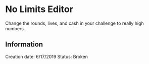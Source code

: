 # No Limits Editor
Change the rounds, lives, and cash in your challenge to really high numbers.

## Information
Creation date: 6/17/2019
Status: Broken
